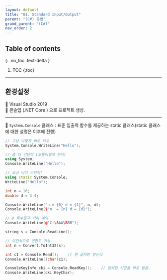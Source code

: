 ```yaml
---
layout: default
title: "01. Standard Input/Output"
parent: "(C#) 문법"
grand_parent: "(C#)"
nav_order: 2
---
```


## Table of contents
{: .no_toc .text-delta }

1. TOC
{:toc}

---

## 환경설정

👑 Visual Studio 2019<br>
👑 콘솔앱 (.NET Core ) 으로 프로젝트 생성.<br>

---

🎈 `System.Console` 클래스 : 표준 입출력 함수를 제공하는 static 클래스(static 클래스에 대한 설명은 이후에 진행)

```cpp
// 그냥 이렇게 써도 되고
System.Console.WriteLine("Hello");

// 좀 더 간단히 (보통이렇게 쓴다)
using System;
Console.WriteLine("Hello");

// 조금 더더 간단히!
using static System.Console;
WriteLine("Hello");
```

```cpp
int n = 10;
double d = 3.4;

Console.WriteLine("n = {0} d = {1}", n, d);
Console.WriteLine($"n  = {n} d = {d}");

// @ 특수문자 처리 예외
Console.WriteLine(@"C:\AAA\BBB");
```

```cpp
string s = Console.ReadLine();

// 이런식으로 변환도 가능.
int n = Convert.ToInt32(s);

int c1 = Console.Read();    // 한 글자만 받는다
Console.WriteLine((char)c1);

ConsoleKeyInfo cki = Console.ReadKey();    // 입력된 키값을 바로 받음.
Console.WriteLine(cki.KeyChar);
```